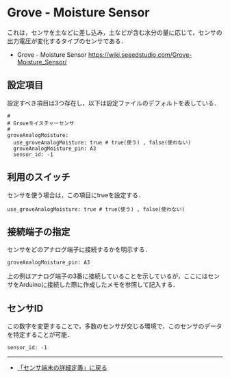 # Grove - Moisture Sensor

これは，センサを土などに差し込み，土などが含む水分の量に応じて，センサの出力電圧が変化するタイプのセンサである．

- Grove - Moisture Sensor https://wiki.seeedstudio.com/Grove-Moisture_Sensor/



## 設定項目
設定すべき項目は3つ存在し，以下は設定ファイルのデフォルトを表している．

```
#
# Groveモイスチャーセンサ
#
groveAnalogMoisture:
  use_groveAnalogMoisture: true # true(使う) , false(使わない)
  groveAnalogMoisture_pin: A3
  sensor_id: -1
```

## 利用のスイッチ
センサを使う場合は，この項目にtrueを設定する．
```
use_groveAnalogMoisture: true # true(使う) , false(使わない)
```

## 接続端子の指定
センサをどのアナログ端子に接続するかを明示する．
```
groveAnalogMoisture_pin: A3
```

上の例はアナログ端子の3番に接続していることを示しているが，ここにはセンサをArduinoに接続した際に作成したメモを参照して記入する．


## センサID
この数字を変更することで，多数のセンサが交じる環境で，このセンサのデータを特定することが可能．
```
sensor_id: -1
```

***

- [「センサ端末の詳細定義」に戻る](../CodeGeneration/TotalDefinition.md)
